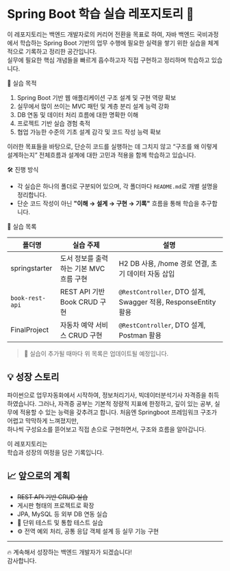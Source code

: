 # Spring Boot 학습 실습 레포지토리 🌱

이 레포지토리는 백엔드 개발자로의 커리어 전환을 목표로 하여, 자바 백엔드 국비과정에서 학습하는 Spring Boot 기반의 업무 수행에 필요한 실력을 쌓기 위한 실습을 체계적으로 기록하고 정리한 공간입니다.  
실무에 필요한 핵심 개념들을 빠르게 흡수하고자 직접 구현하고 정리하며 학습하고 있습니다.

📌 실습 목적

1. Spring Boot 기반 웹 애플리케이션 구조 설계 및 구현 역량 확보
2. 실무에서 많이 쓰이는 MVC 패턴 및 계층 분리 설계 능력 강화
3. DB 연동 및 데이터 처리 흐름에 대한 명확한 이해
4. 프로젝트 기반 실습 경험 축적
5. 협업 가능한 수준의 기초 설계 감각 및 코드 작성 능력 확보
   
이러한 목표들을 바탕으로, 단순히 코드를 실행하는 데 그치지 않고
“구조를 왜 이렇게 설계하는지” 전체흐름과 설계에 대한 고민과 적용을 함께 학습하고 있습니다.

🛠 진행 방식

- 각 실습은 하나의 폴더로 구분되어 있으며, 각 폴더마다 `README.md`로 개별 설명을 정리합니다.
- 단순 코드 작성이 아닌 **"이해 → 설계 → 구현 → 기록"** 흐름을 통해 학습을 추구합니다.

📁 실습 목록

| 폴더명 | 실습 주제 | 설명 |
|--------|------------|------|
| springstarter | 도서 정보를 출력하는 기본 MVC 흐름 구현 | H2 DB 사용, /home 경로 연결, 초기 데이터 자동 삽입 |
| `book-rest-api` | REST API 기반 Book CRUD 구현 | `@RestController`, DTO 설계, Swagger 적용, ResponseEntity 활용 |
| FinalProject | 자동차 예약 서비스 CRUD 구현 | `@RestController`, DTO 설계, Postman 활용 |

> 📌 실습이 추가될 때마다 위 목록은 업데이트될 예정입니다.

## 💡 성장 스토리

파이썬으로 업무자동화에서 시작하여, 정보처리기사, 빅데이터분석기사 자격증을 취득하였습니다.
그러나, 자격증 공부는 기본적 정량적 지표에 한정하고, 깊이 있는 공부, 실무에 적용할 수 있는 능력을 갖추려고 합니다.
처음엔 Springboot 프레임워크 구조가 어렵고 막막하게 느껴졌지만,  
하나씩 구성요소를 뜯어보고 직접 손으로 구현하면서, 구조와 흐름을 알아갑니다.

이 레포지토리는  
학습과 성장의 여정을 담은 기록입니다.

## 📈 앞으로의 계획

- ~~REST API 기반 CRUD 실습~~
- 게시판 형태의 프로젝트로 확장
- JPA, MySQL 등 외부 DB 연동 실습
- 🧪 단위 테스트 및 통합 테스트 실습
- ⚙️ 전역 예외 처리, 공통 응답 객체 설계 등 실무 기능 구현

---

🔥 계속해서 성장하는 백엔드 개발자가 되겠습니다!  
감사합니다.
